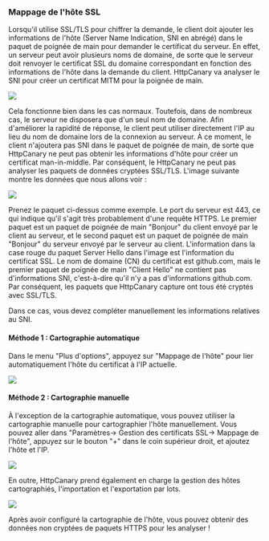### Mappage de l'hôte SSL

Lorsqu'il utilise SSL/TLS pour chiffrer la demande, le client doit ajouter les informations de l'hôte (Server Name Indication, SNI en abrégé) dans le paquet de poignée de main pour demander le certificat du serveur. En effet, un serveur peut avoir plusieurs noms de domaine, de sorte que le serveur doit renvoyer le certificat SSL du domaine correspondant en fonction des informations de l'hôte dans la demande du client. HttpCanary va analyser le SNI pour créer un certificat MITM pour la poignée de main.

![](/assets/ssl_sni.png)

Cela fonctionne bien dans les cas normaux. Toutefois, dans de nombreux cas, le serveur ne disposera que d'un seul nom de domaine. Afin d'améliorer la rapidité de réponse, le client peut utiliser directement l'IP au lieu du nom de domaine lors de la connexion au serveur. À ce moment, le client n'ajoutera pas SNI dans le paquet de poignée de main, de sorte que HttpCanary ne peut pas obtenir les informations d'hôte pour créer un certificat man-in-middle. Par conséquent, le HttpCanary ne peut pas analyser les paquets de données cryptées SSL/TLS. L'image suivante montre les données que nous allons voir :

![](/assets/ssl_host_mapping1.png)

Prenez le paquet ci-dessus comme exemple. Le port du serveur est 443, ce qui indique qu'il s'agit très probablement d'une requête HTTPS. Le premier paquet est un paquet de poignée de main "Bonjour" du client envoyé par le client au serveur, et le second paquet est un paquet de poignée de main "Bonjour" du serveur envoyé par le serveur au client. L'information dans la case rouge du paquet Server Hello dans l'image est l'information du certificat SSL. Le nom de domaine (CN) du certificat est github.com, mais le premier paquet de poignée de main "Client Hello" ne contient pas d'informations SNI, c'est-à-dire qu'il n'y a pas d'informations github.com. Par conséquent, les paquets que HttpCanary capture ont tous été cryptés avec SSL/TLS.

Dans ce cas, vous devez compléter manuellement les informations relatives au SNI.

#### Méthode 1 : Cartographie automatique

Dans le menu "Plus d'options", appuyez sur "Mappage de l'hôte" pour lier automatiquement l'hôte du certificat à l'IP actuelle.

![](/assets/ssl_host_mapping2.png)

#### Méthode 2 : Cartographie manuelle

À l'exception de la cartographie automatique, vous pouvez utiliser la cartographie manuelle pour cartographier l'hôte manuellement. Vous pouvez aller dans "Paramètres-> Gestion des certificats SSL-> Mappage de l'hôte", appuyez sur le bouton "+" dans le coin supérieur droit, et ajoutez l'hôte et l'IP.

![](/assets/ssl_host_mapping3.png)

En outre, HttpCanary prend également en charge la gestion des hôtes cartographiés, l'importation et l'exportation par lots.

![](/assets/ssl_host_mapping4.png)

Après avoir configuré la cartographie de l'hôte, vous pouvez obtenir des données non cryptées de paquets HTTPS pour les analyser !



